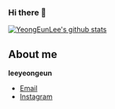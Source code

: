 ### Hi there 👋
[![YeongEunLee's github stats](https://github-readme-stats.vercel.app/api?username=YeongEunLee&theme=tokyonight)](https://github.com/anuraghazra/github-readme-stats)

## About me
**leeyeongeun**
- [Email](mailto:zduddmszz@gmail.com)
- [Instagram](www.instagram.com/oeueoo)

<!--
**YeongEunLee/YeongEunLee** is a ✨ _special_ ✨ repository because its `README.md` (this file) appears on your GitHub profile.

Here are some ideas to get you started:

- 🔭 I’m currently working on ...
- 🌱 I’m currently learning ...
- 👯 I’m looking to collaborate on ...
- 🤔 I’m looking for help with ...
- 💬 Ask me about ...
- 📫 How to reach me: ...
- 😄 Pronouns: ...
- ⚡ Fun fact: ...
-->
